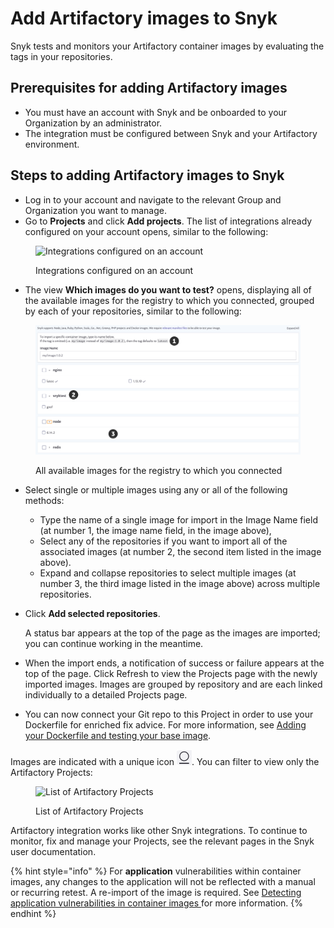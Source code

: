 # Add Artifactory images to Snyk

Snyk tests and monitors your Artifactory container images by evaluating the tags in your repositories.

## **Prerequisites for adding Artifactory images**

* You must have an account with Snyk and be onboarded to your Organization by an administrator.
* The integration must be configured between Snyk and your Artifactory environment.

## **Steps to adding Artifactory images to Snyk**

* Log in to your account and navigate to the relevant Group and Organization you want to manage.
* Go to **Projects** and click **Add projects**. The list of integrations already configured on your account opens, similar to the following:

<figure><img src="../../../.gitbook/assets/uuid-dd01aab7-482f-0fc2-01de-c2427a14a0e0-en.png" alt="Integrations configured on an account"><figcaption><p>Integrations configured on an account</p></figcaption></figure>

* The view **Which images do you want to test?** opens, displaying all of the available images for the registry to which you connected, grouped by each of your repositories, similar to the following:

<figure><img src="../../../.gitbook/assets/uuid-bd9cf629-f5fb-b28b-1fc1-40df2367a7f9-en (1) (1) (2) (4) (2) (1) (1) (1) (1) (1) (1) (1) (1) (1) (1) (1) (1) (1) (1) (1) (1) (1) (1) (1) (1) (1) (1) (1) (1) (1) (1) (1) (1) (1) (1) (1) (1) (1) (1) (1) (1) (1) (1) (1) (1) (1) (1) (1) (1) (1) ( (22).png" alt="All available images for the registry to which you connected"><figcaption><p>All available images for the registry to which you connected</p></figcaption></figure>

* Select single or multiple images using any or all of the following methods:
  * Type the name of a single image for import in the Image Name field (at number 1, the image name field, in the image above),
  * Select any of the repositories if you want to import all of the associated images (at number 2, the second item listed in the image above).
  * Expand and collapse repositories to select multiple images (at number 3, the third image listed in the image above) across multiple repositories.
*   Click **Add selected repositories**.

    A status bar appears at the top of the page as the images are imported; you can continue working in the meantime.
* When the import ends, a notification of success or failure appears at the top of the page. Click Refresh to view the Projects page with the newly imported images. Images are grouped by repository and are each linked individually to a detailed Projects page.
* You can now connect your Git repo to this Project in order to use your Dockerfile for enriched fix advice. For more information, see [Adding your Dockerfile and testing your base image](../../../scan-applications/snyk-container/scan-your-dockerfile/detect-vulnerable-base-images-from-your-dockerfile.md).

Images are indicated with a unique icon ![Artifactory](<../../../.gitbook/assets/image (5) (2) (2).png>).  You can filter to view only the Artifactory Projects:

<figure><img src="../../../.gitbook/assets/uuid-5c95894c-97d8-a6a9-0969-7c5fee541211-en.png" alt="List of Artifactory Projects"><figcaption><p>List of Artifactory Projects</p></figcaption></figure>

Artifactory integration works like other Snyk integrations. To continue to monitor, fix and manage your Projects, see the relevant pages in the Snyk user documentation.

{% hint style="info" %}
For **application** vulnerabilities within container images, any changes to the application will not be reflected with a manual or recurring retest. A re-import of the image is required. See [Detecting application vulnerabilities in container images ](../../../scan-applications/snyk-container/use-snyk-container/detect-application-vulnerabilities-in-container-images.md)for more information.
{% endhint %}
